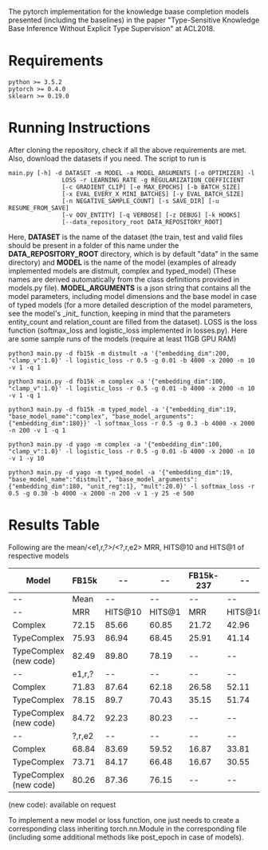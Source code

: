 
The pytorch implementation for the knowledge baase completion models presented (including the baselines) in the paper "Type-Sensitive Knowledge Base Inference Without Explicit Type Supervision" at ACL2018.

# Requirements
```
python >= 3.5.2
pytorch >= 0.4.0
sklearn >= 0.19.0
```

# Running Instructions

After cloning the repository, check if all the above requirements are met. Also, download the datasets if you need. The script to run is
```
main.py [-h] -d DATASET -m MODEL -a MODEL_ARGUMENTS [-o OPTIMIZER] -l
               LOSS -r LEARNING_RATE -g REGULARIZATION_COEFFICIENT
               [-c GRADIENT_CLIP] [-e MAX_EPOCHS] [-b BATCH_SIZE]
               [-x EVAL_EVERY_X_MINI_BATCHES] [-y EVAL_BATCH_SIZE]
               [-n NEGATIVE_SAMPLE_COUNT] [-s SAVE_DIR] [-u RESUME_FROM_SAVE]
               [-v OOV_ENTITY] [-q VERBOSE] [-z DEBUG] [-k HOOKS]
               [--data_repository_root DATA_REPOSITORY_ROOT]
```

Here, __DATASET__ is the name of the dataset (the train, test and valid files should be present in a folder of this name under the __DATA_REPOSITORY_ROOT__ directory, which is by default "data" in the same directory) and __MODEL__ is the name of the model (examples of already implemented models are distmult, complex and typed_model) (These names are derived automatically from the class definitions provided in models.py file). __MODEL_ARGUMENTS__ is a json string that contains all the model parameters, including model dimensions and the base model in case of typed models (for a more detailed description of the model parameters, see the model's \__init\__ function, keeping in mind that the parameters entity_count and relation_count are filled from the dataset). LOSS is the loss function (softmax_loss and logistic_loss implemented in losses.py). Here are some sample runs of the models (require at least 11GB GPU RAM)

```
python3 main.py -d fb15k -m distmult -a '{"embedding_dim":200, "clamp_v":1.0}' -l logistic_loss -r 0.5 -g 0.01 -b 4000 -x 2000 -n 10 -v 1 -q 1

python3 main.py -d fb15k -m complex -a '{"embedding_dim":100, "clamp_v":1.0}' -l logistic_loss -r 0.5 -g 0.01 -b 4000 -x 2000 -n 10 -v 1 -q 1

python3 main.py -d fb15k -m typed_model -a '{"embedding_dim":19, "base_model_name":"complex", "base_model_arguments":{"embedding_dim":180}}' -l softmax_loss -r 0.5 -g 0.3 -b 4000 -x 2000 -n 200 -v 1 -q 1

python3 main.py -d yago -m complex -a '{"embedding_dim":100, "clamp_v":1.0}' -l logistic_loss -r 0.5 -g 0.01 -b 4000 -x 2000 -n 10 -v 1 -y 10

python3 main.py -d yago -m typed_model -a '{"embedding_dim":19, "base_model_name":"distmult", "base_model_arguments":{"embedding_dim":180, "unit_reg":1}, "mult":20.0}' -l softmax_loss -r 0.5 -g 0.30 -b 4000 -x 2000 -n 200 -v 1 -y 25 -e 500

```


# Results Table
Following are the mean/<e1,r,?>/<?,r,e2> MRR, HITS@10 and HITS@1 of respective models



|     Model   | FB15k  |  --     |   --   | FB15k-237 |    --   |    --  | Yago3-10 |    --   |   --   |
|-------------|--------|---------|--------|-----------|---------|--------|----------|---------|--------|
|    --       | Mean   |   --    |  --    |      --   |  --     |  --    |    --    |   --    |    --  |
|    --       | MRR    | HITS@10 | HITS@1 | MRR       | HITS@10 | HITS@1 | MRR      | HITS@10 | HITS@1 |
| Complex     | 72.15  | 85.66   | 60.85  | 21.72     | 42.96   | 12.29  | 40.9     | 61.53   | 30.97  |
| TypeComplex | 75.93  | 86.94   | 68.45  | 25.91     | 41.14   | 18.66  |    --    |   --    |    --  |
| TypeComplex (new code)| 82.49  | 89.80   | 78.19  |   --    |   --    |   --    |    --    |   --    |    --  |
|    --       | e1,r,? |   --    |   --   |    --     |   --    |   --   |   --     |   --    |   --   |
| Complex     | 71.83  | 87.64   | 62.18  | 26.58     | 52.11   | 15.16  | 57.39    | 74.46   | 48.26  |
| TypeComplex | 78.15  | 89.7    | 70.43  | 35.15     | 51.74   | 27.06  |    --    |   --    |    --  |
| TypeComplex (new code)| 84.72  | 92.23   | 80.23  |   --    |   --    |   --    |    --    |   --    |    --  |
|    --       | ?,r,e2 |   --    |   --   |    --     |   --    |   --   |   --     |    --   |   --   |
| Complex     | 68.84  | 83.69   | 59.52  | 16.87     | 33.81   | 9.41   | 24.41    | 48.6    | 13.68  |
| TypeComplex | 73.71  | 84.17   | 66.48  | 16.67     | 30.55   | 10.26  |    --    |   --    |    --  |
| TypeComplex (new code)| 80.26  | 87.36   | 76.15  |   --    |   --    |   --    |    --    |   --    |    --  |

(new code): available on request

To implement a new model or loss function, one just needs to create a corresponding class inheriting torch.nn.Module in the corresponding file (including some additional methods like post_epoch in case of models).
